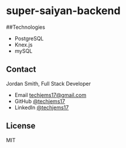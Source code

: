 # super-saiyan-backend






##Technologies

* PostgreSQL
* Knex.js
* mySQL


## Contact

Jordan Smith, Full Stack Developer

* Email techjems17@gmail.com
* GitHub [@techjems17](https://github.com/techjems17)
* LinkedIn [@techjems17](https://linkedin.com/in/techjems17)

## License

MIT